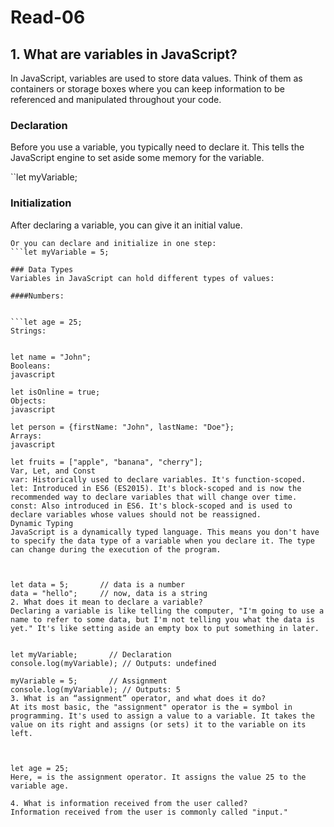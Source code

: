 # Read-06

## 1. What are variables in JavaScript?

In JavaScript, variables are used to store data values. Think of them as containers or storage boxes where you can keep information to be referenced and manipulated throughout your code.

### Declaration

Before you use a variable, you typically need to declare it. This tells the JavaScript engine to set aside some memory for the variable.

``let myVariable;

### Initialization

After declaring a variable, you can give it an initial value.


```myVariable = 5;
Or you can declare and initialize in one step:
```let myVariable = 5;

### Data Types
Variables in JavaScript can hold different types of values:

####Numbers:


```let age = 25;
Strings:


let name = "John";
Booleans:
javascript

let isOnline = true;
Objects:
javascript

let person = {firstName: "John", lastName: "Doe"};
Arrays:
javascript

let fruits = ["apple", "banana", "cherry"];
Var, Let, and Const
var: Historically used to declare variables. It's function-scoped.
let: Introduced in ES6 (ES2015). It's block-scoped and is now the recommended way to declare variables that will change over time.
const: Also introduced in ES6. It's block-scoped and is used to declare variables whose values should not be reassigned.
Dynamic Typing
JavaScript is a dynamically typed language. This means you don't have to specify the data type of a variable when you declare it. The type can change during the execution of the program.



let data = 5;       // data is a number
data = "hello";     // now, data is a string
2. What does it mean to declare a variable?
Declaring a variable is like telling the computer, "I'm going to use a name to refer to some data, but I'm not telling you what the data is yet." It's like setting aside an empty box to put something in later.


let myVariable;       // Declaration
console.log(myVariable); // Outputs: undefined

myVariable = 5;       // Assignment
console.log(myVariable); // Outputs: 5
3. What is an “assignment” operator, and what does it do?
At its most basic, the "assignment" operator is the = symbol in programming. It's used to assign a value to a variable. It takes the value on its right and assigns (or sets) it to the variable on its left.



let age = 25;
Here, = is the assignment operator. It assigns the value 25 to the variable age.

4. What is information received from the user called?
Information received from the user is commonly called "input."



